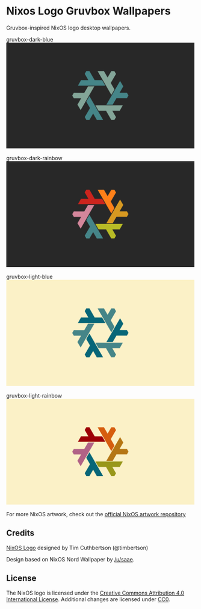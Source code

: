 # Nixos Logo Gruvbox Wallpapers

Gruvbox-inspired NixOS logo desktop wallpapers.

gruvbox-dark-blue  
<img src="png/gruvbox-dark-blue.png" width="500">

gruvbox-dark-rainbow  
<img src="png/gruvbox-dark-rainbow.png" width="500">

gruvbox-light-blue  
<img src="png/gruvbox-light-blue.png" width="500">

gruvbox-light-rainbow  
<img src="png/gruvbox-light-rainbow.png" width="500">

For more NixOS artwork, check out the [official NixOS artwork
repository](https://github.com/NixOS/nixos-artwork)

## Credits

[NixOS Logo](https://github.com/NixOS/nixos-artwork/tree/master/logo) designed
by Tim Cuthbertson (@timbertson)

Design based on NixOS Nord Wallpaper by
[/u/saae](https://www.reddit.com/user/saae).

## License

The NixOS logo is licensed under the [Creative Commons Attribution 4.0
International License](http://creativecommons.org/licenses/by/4.0/). Additional
changes are licensed under
[CC0](https://creativecommons.org/publicdomain/zero/1.0/legalcode>).
